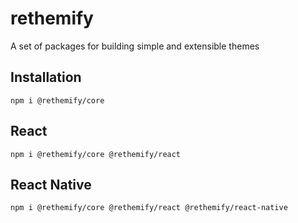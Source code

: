 # rethemify

A set of packages for building simple and extensible themes

## Installation

```
npm i @rethemify/core
```

## React

```
npm i @rethemify/core @rethemify/react
```

## React Native

```
npm i @rethemify/core @rethemify/react @rethemify/react-native
```
